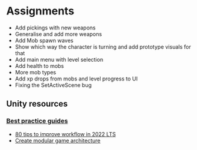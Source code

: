 # Assignments

- Add pickings with new weapons
- Generalise and add more weapons
- Add Mob spawn waves
- Show which way the character is turning and add prototype visuals for that
- Add main menu with level selection
- Add health to mobs
- More mob types
- Add xp drops from mobs and level progress to UI
- Fixing the SetActiveScene bug




## Unity resources

### [Best practice guides](https://docs.unity3d.com/Manual/best-practice-guides.html)

- [80 tips to improve workflow in 2022 LTS](https://unity.com/resources/improve-workflow-unity-2022-lts-ebook?isGated=false) 
- [Create modular game architecture](https://unity.com/resources/create-modular-game-architecture-with-scriptable-objects-ebook?isGated=false)
